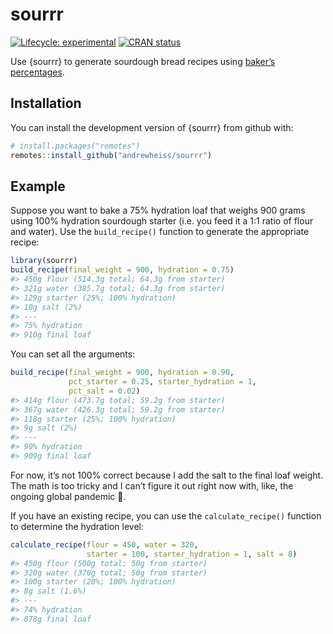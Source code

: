 
<!-- README.md is generated from README.Rmd. Please edit that file -->

# sourrr

<!-- badges: start -->

[![Lifecycle:
experimental](https://img.shields.io/badge/lifecycle-experimental-orange.svg)](https://www.tidyverse.org/lifecycle/#experimental)
[![CRAN
status](https://www.r-pkg.org/badges/version/sourrr)](https://CRAN.R-project.org/package=sourrr)
<!-- badges: end -->

Use {sourrr} to generate sourdough bread recipes using [baker’s
percentages](https://www.theperfectloaf.com/reference/introduction-to-bakers-percentages/).

## Installation

You can install the development version of {sourrr} from github with:

``` r
# install.packages("remotes")
remotes::install_github("andrewheiss/sourrr")
```

## Example

Suppose you want to bake a 75% hydration loaf that weighs 900 grams
using 100% hydration sourdough starter (i.e. you feed it a 1:1 ratio of
flour and water). Use the `build_recipe()` function to generate the
appropriate recipe:

``` r
library(sourrr)
build_recipe(final_weight = 900, hydration = 0.75)
#> 450g flour (514.3g total; 64.3g from starter)
#> 321g water (385.7g total; 64.3g from starter)
#> 129g starter (25%; 100% hydration)
#> 10g salt (2%)
#> ---
#> 75% hydration
#> 910g final loaf
```

You can set all the arguments:

``` r
build_recipe(final_weight = 900, hydration = 0.90,
             pct_starter = 0.25, starter_hydration = 1,
             pct_salt = 0.02)
#> 414g flour (473.7g total; 59.2g from starter)
#> 367g water (426.3g total; 59.2g from starter)
#> 118g starter (25%; 100% hydration)
#> 9g salt (2%)
#> ---
#> 90% hydration
#> 909g final loaf
```

For now, it’s not 100% correct because I add the salt to the final loaf
weight. The math is too tricky and I can’t figure it out right now with,
like, the ongoing global pandemic :shrug:.

If you have an existing recipe, you can use the `calculate_recipe()`
function to determine the hydration level:

``` r
calculate_recipe(flour = 450, water = 320,
                 starter = 100, starter_hydration = 1, salt = 8)
#> 450g flour (500g total; 50g from starter)
#> 320g water (370g total; 50g from starter)
#> 100g starter (20%; 100% hydration)
#> 8g salt (1.6%)
#> ---
#> 74% hydration
#> 878g final loaf
```
